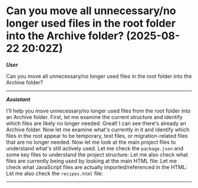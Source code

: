 <!-- Generated by SpecStory -->

# Can you move all unnecessary/no longer used files in the root folder into the Archive folder? (2025-08-22 20:02Z)

_**User**_

Can you move all unnecessary/no longer used files in the root folder into the Archive folder?

---

_**Assistant**_

I'll help you move unnecessary/no longer used files from the root folder into an Archive folder. First, let me examine the current structure and identify which files are likely no longer needed. Great! I can see there's already an Archive folder. Now let me examine what's currently in it and identify which files in the root appear to be temporary, test files, or migration-related files that are no longer needed. Now let me look at the main project files to understand what's still actively used. Let me check the `package.json` and some key files to understand the project structure: Let me also check what files are currently being used by looking at the main HTML file: Let me check what JavaScript files are actually imported/referenced in the HTML: Let me also check the `recipes.html` file: 

---

